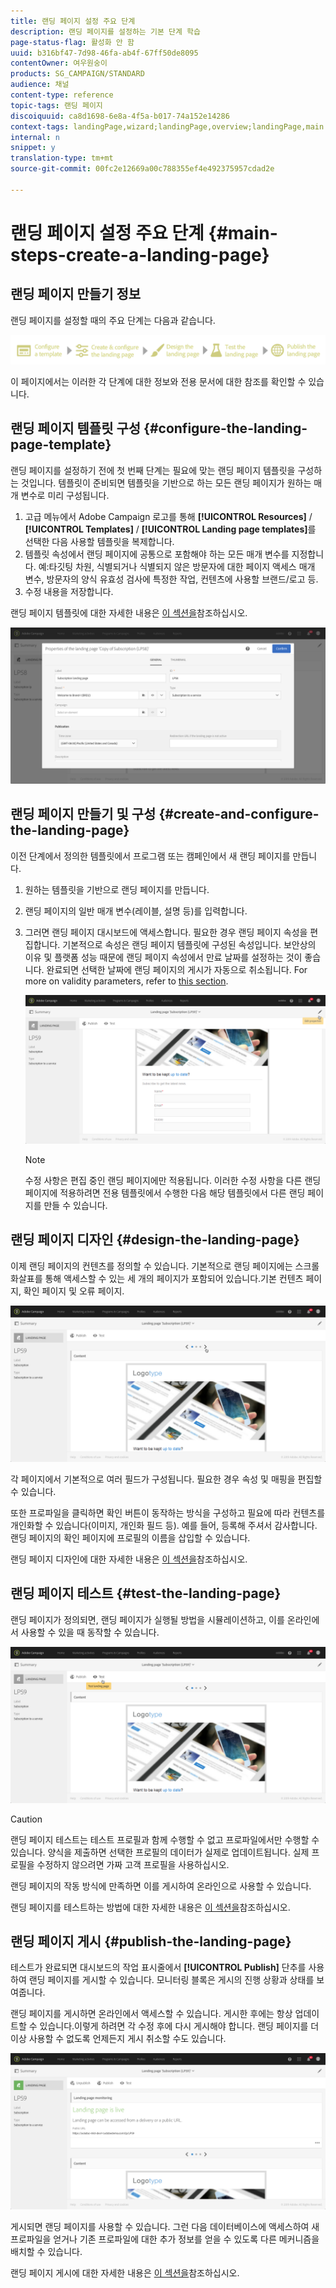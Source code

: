 ```yaml
---
title: 랜딩 페이지 설정 주요 단계
description: 랜딩 페이지를 설정하는 기본 단계 학습
page-status-flag: 활성화 안 함
uuid: b316bf47-7d98-46fa-ab4f-67ff50de8095
contentOwner: 여우원숭이
products: SG_CAMPAIGN/STANDARD
audience: 채널
content-type: reference
topic-tags: 랜딩 페이지
discoiquuid: ca8d1698-6e8a-4f5a-b017-74a152e14286
context-tags: landingPage,wizard;landingPage,overview;landingPage,main
internal: n
snippet: y
translation-type: tm+mt
source-git-commit: 00fc2e12669a00c788355ef4e492375957cdad2e

---
```



# 랜딩 페이지 설정 주요 단계 {#main-steps-create-a-landing-page}

## 랜딩 페이지 만들기 정보

랜딩 페이지를 설정할 때의 주요 단계는 다음과 같습니다.

![](assets/lp_steps.png)

이 페이지에서는 이러한 각 단계에 대한 정보와 전용 문서에 대한 참조를 확인할 수 있습니다.

## 랜딩 페이지 템플릿 구성 {#configure-the-landing-page-template}

랜딩 페이지를 설정하기 전에 첫 번째 단계는 필요에 맞는 랜딩 페이지 템플릿을 구성하는 것입니다. 템플릿이 준비되면 템플릿을 기반으로 하는 모든 랜딩 페이지가 원하는 매개 변수로 미리 구성됩니다.

1. 고급 메뉴에서 Adobe Campaign 로고를 통해 **[!UICONTROL Resources]** / **[!UICONTROL Templates]** / **[!UICONTROL Landing page templates]**&#x200B;를 선택한 다음 사용할 템플릿을 복제합니다.
1. 템플릿 속성에서 랜딩 페이지에 공통으로 포함해야 하는 모든 매개 변수를 지정합니다. 예:타깃팅 차원, 식별되거나 식별되지 않은 방문자에 대한 페이지 액세스 매개 변수, 방문자의 양식 유효성 검사에 특정한 작업, 컨텐츠에 사용할 브랜드/로고 등.
1. 수정 내용을 저장합니다.

랜딩 페이지 템플릿에 대한 자세한 내용은 [이 섹션을](../../channels/using/about-landing-pages.md)참조하십시오.

![](assets/lp-steps1.png)

## 랜딩 페이지 만들기 및 구성 {#create-and-configure-the-landing-page}

이전 단계에서 정의한 템플릿에서 프로그램 또는 캠페인에서 새 랜딩 페이지를 만듭니다.

1. 원하는 템플릿을 기반으로 랜딩 페이지를 만듭니다.
1. 랜딩 페이지의 일반 매개 변수(레이블, 설명 등)를 입력합니다.
1. 그러면 랜딩 페이지 대시보드에 액세스합니다. 필요한 경우 랜딩 페이지 속성을 편집합니다. 기본적으로 속성은 랜딩 페이지 템플릿에 구성된 속성입니다.
보안상의 이유 및 플랫폼 성능 때문에 랜딩 페이지 속성에서 만료 날짜를 설정하는 것이 좋습니다. 완료되면 선택한 날짜에 랜딩 페이지의 게시가 자동으로 취소됩니다. For more on validity parameters, refer to [this section](../../channels/using/sharing-a-landing-page.md#setting-up-validity-parameters).

   ![](assets/lp-steps3.png)

   >[!NOTE]
   >
   >수정 사항은 편집 중인 랜딩 페이지에만 적용됩니다. 이러한 수정 사항을 다른 랜딩 페이지에 적용하려면 전용 템플릿에서 수행한 다음 해당 템플릿에서 다른 랜딩 페이지를 만들 수 있습니다.

## 랜딩 페이지 디자인 {#design-the-landing-page}

이제 랜딩 페이지의 컨텐츠를 정의할 수 있습니다. 기본적으로 랜딩 페이지에는 스크롤 화살표를 통해 액세스할 수 있는 세 개의 페이지가 포함되어 있습니다.기본 컨텐츠 페이지, 확인 페이지 및 오류 페이지.

![](assets/lp-steps4.png)

각 페이지에서 기본적으로 여러 필드가 구성됩니다. 필요한 경우 속성 및 매핑을 편집할 수 있습니다.

또한 프로파일을 클릭하면 확인 버튼이 동작하는 방식을 구성하고 필요에 따라 컨텐츠를 개인화할 수 있습니다(이미지, 개인화 필드 등). 예를 들어, 등록해 주셔서 감사합니다. 랜딩 페이지의 확인 페이지에 프로필의 이름을 삽입할 수 있습니다.

랜딩 페이지 디자인에 대한 자세한 내용은 [이 섹션을](../../channels/using/designing-a-landing-page.md)참조하십시오.

## 랜딩 페이지 테스트 {#test-the-landing-page}

랜딩 페이지가 정의되면, 랜딩 페이지가 실행될 방법을 시뮬레이션하고, 이를 온라인에서 사용할 수 있을 때 동작할 수 있습니다.

![](assets/lp-steps5.png)

>[!CAUTION]
>
>랜딩 페이지 테스트는 테스트 프로필과 함께 수행할 수 없고 프로파일에서만 수행할 수 있습니다. 양식을 제출하면 선택한 프로필의 데이터가 실제로 업데이트됩니다. 실제 프로필을 수정하지 않으려면 가짜 고객 프로필을 사용하십시오.

랜딩 페이지의 작동 방식에 만족하면 이를 게시하여 온라인으로 사용할 수 있습니다.

랜딩 페이지를 테스트하는 방법에 대한 자세한 내용은 [이 섹션을](../../channels/using/sharing-a-landing-page.md#testing-the-landing-page-)참조하십시오.

## 랜딩 페이지 게시 {#publish-the-landing-page}

테스트가 완료되면 대시보드의 작업 표시줄에서 **[!UICONTROL Publish]** 단추를 사용하여 랜딩 페이지를 게시할 수 있습니다. 모니터링 블록은 게시의 진행 상황과 상태를 보여줍니다.

랜딩 페이지를 게시하면 온라인에서 액세스할 수 있습니다. 게시한 후에는 항상 업데이트할 수 있습니다.이렇게 하려면 각 수정 후에 다시 게시해야 합니다. 랜딩 페이지를 더 이상 사용할 수 없도록 언제든지 게시 취소할 수도 있습니다.

![](assets/lp-steps6.png)

게시되면 랜딩 페이지를 사용할 수 있습니다. 그런 다음 데이터베이스에 액세스하여 새 프로파일을 얻거나 기존 프로파일에 대한 추가 정보를 얻을 수 있도록 다른 메커니즘을 배치할 수 있습니다.

랜딩 페이지 게시에 대한 자세한 내용은 [이 섹션을](../../channels/using/sharing-a-landing-page.md#publishing-a-landing-page)참조하십시오.
